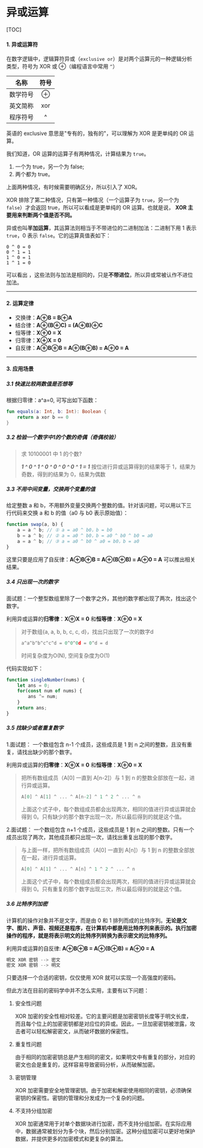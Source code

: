# 异或运算

[TOC]



#### 1. 异或运算符

在数字逻辑中，逻辑算符异或（`exclusive or`）是对两个运算元的一种逻辑分析类型，符号为 XOR 或 ⊕（编程语言中常用 `^`）

|   名称   | 符号 |
| :------: | :--: |
| 数学符号 |  ⊕   |
| 英文简称 | xor  |
| 程序符号 |  ^   |

英语的 exclusive 意思是"专有的，独有的"，可以理解为 XOR 是更单纯的 OR 运算。



我们知道，OR 运算的运算子有两种情况，计算结果为 `true`。

1. 一个为 true，另一个为 false;
2. 两个都为 true。

上面两种情况，有时候需要明确区分，所以引入了 XOR。



XOR 排除了第二种情况，只有第一种情况（一个运算子为 `true`，另一个为 `false`）才会返回 true，所以可以看成是更单纯的 OR 运算。也就是说， **XOR 主要用来判断两个值是否不同。**



异或也叫**半加运算**，其运算法则相当于不带进位的二进制加法：二进制下用 1 表示 `true`，0 表示 `false`。它的运算真值表如下：

```shell
0 ^ 0 = 0
0 ^ 1 = 1
1 ^ 0 = 1
1 ^ 1 = 0
```

可以看出 ，这些法则与加法是相同的，只是**不带进位**，所以异或常被认作不进位加法。



------



#### 2. 运算定律

- 交换律：**A⊕B = B⊕A**
- 结合律：**A⊕(B⊕C) = (A⊕B)⊕C**
- 恒等律：**X⊕0 = X**
- 归零律：**X⊕X = 0**
- 自反律：**A⊕B⊕B = A⊕(B⊕B) = A⊕0 = A**



------



#### 3. 应用场景



##### 3.1 **快速比较两数值是否想等**

根据归零律：a^a=0, 可写出如下函数：

```kotlin
fun equals(a: Int, b: Int): Boolean {
    return a xor b == 0
}
```



##### 3.2 **检验一个数字中1的个数的奇偶（奇偶校验）**

> 求 10100001 中 1 的个数?
>
> ***1 ^ 0 ^ 1 ^ 0 ^ 0 ^ 0 ^ 0 ^ 1 = 1***
> 按位进行异或运算得到的结果等于 1，结果为奇数，得到的结果为 0，结果为偶数



##### 3.3 **不用中间变量，交换两个变量的值**

给定整数 a 和 b，不用额外变量交换两个整数的值。针对该问题，可以用以下三行代码来交换 a 和 b 的值（a0 与 b0 表示原始值）：

```javascript
function swap(a, b) {
    a = a ^ b; // ① a = a0 ^ b0，b = b0
    b = a ^ b; // ② a = a0 ^ b0，b = a0 ^ b0 ^ b0 = a0
    a = a ^ b; // ③ a = a0 ^ b0 ^ a0 = b0，b = a0
}
```

这里只要是应用了自反律：**A⊕B⊕B = A⊕(B⊕B) = A⊕0 = A** 可以推出相关结果。



##### 3.4 只出现一次的数字

面试题：一个整型数组里除了一个数字之外，其他的数字都出现了两次，找出这个数字。



利用异或运算的**归零律**：**X⊕X = 0** 和**恒等律**：**X⊕0 = X**

> 对于数组{a, a, b, b, c, c, d}，找出只出现了一次的数字d
>
> ```javascript
> a^a^b^b^c^c^d = 0^0^0d = 0^d = d
> ```
>
> 时间复杂度为O(N), 空间复杂度为O(1)

代码实现如下：

```javascript
function singleNumber(nums) {
    let ans = 0;
    for(const num of nums) {
        ans ^= num;
    }
    return ans;
}
```



##### 3.5  找缺少或者重复数字



1.面试题： 一个数组包含 n-1 个成员，这些成员是 1 到 n 之间的整数，且没有重复，请找出缺少的那个数字。



利用异或运算的**归零律**：**X⊕X = 0** 和**恒等律**：**X⊕0 = X**

> 把所有数组成员（A[0] 一直到 A[n-2]）与 1 到 n 的整数全部放在一起，进行异或运算。
>
> ```javascript
> A[0] ^ A[1] ^ ... ^ A[n-2] ^ 1 ^ 2 ^ ... ^ n
> ```
>
> 上面这个式子中，每个数组成员都会出现两次，相同的值进行异或运算就会得到 0。只有缺少的那个数字出现一次，所以最后得到的就是这个值。





2.面试题： 一个数组包含 n+1 个成员，这些成员是 1 到 n 之间的整数。只有一个成员出现了两次，其他成员都只出现一次，请找出重复出现的那个数字。

> 与上面一样，把所有数组成员（A[0] 一直到 A[n]）与 1 到 n 的整数全部放在一起，进行异或运算。
>
> ```javascript
> A[0] ^ A[1] ^ ... ^ A[n] ^ 1 ^ 2 ^ ... ^ n
> ```
>
> 上面这个式子中，每个数组成员都会出现两次，相同的值进行异或运算就会得到 0。只有重复的那个数字出现三次，所以最后得到的就是这个值。



##### 3.6  比特序列加密

计算机的操作对象并不是文字，而是由 0 和 1 排列而成的比特序列。**无论是文字、图片、声音、视频还是程序，在计算机中都是用比特序列来表示的。执行加密操作的程序，就是将表示明文的比特序列转换为表示密文的比特序列。**



利用异或运算的自反律: **A⊕B⊕B = A⊕(B⊕B) = A⊕0 = A**

```javascript
明文 XOR 密钥 --> 密文
密文 XOR 密钥 --> 明文
```

只要选择一个合适的密钥，仅仅使用 XOR 就可以实现一个高强度的密码。



但此方法在目前的密码学中并不怎么实用，主要有以下问题：

1. 安全性问题

   XOR 加密的安全性相对较差。它的主要问题是加密密钥长度等于明文长度，而且每个位上的加密密钥都是对应位的异或。因此，一旦加密密钥被泄露，攻击者可以轻松解密密文，从而破坏数据的保密性。

2. 重复性问题

   由于相同的加密密钥总是产生相同的密文，如果明文中有重复的部分，对应的密文也会是重复的，这样容易导致密码分析，从而破解加密。

3. 密钥管理

   XOR 加密需要安全地管理密钥。由于加密和解密使用相同的密钥，必须确保密钥的保密性。密钥的管理和分发成为一个复杂的问题。

4. 不支持分组加密

   XOR 加密通常用于对单个数据块进行加密，而不支持分组加密。在实际应用中，数据通常被划分为多个块，然后分别加密。这种分组加密可以更好地保护数据，并提供更多的加密模式和更复杂的算法。
